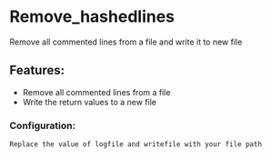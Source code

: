 # Remove_hashedlines

Remove all commented lines from a file and write it to new file

## Features:

* Remove all commented lines from a file
* Write the return values to a new file

### Configuration:

```
Replace the value of logfile and writefile with your file path
```
